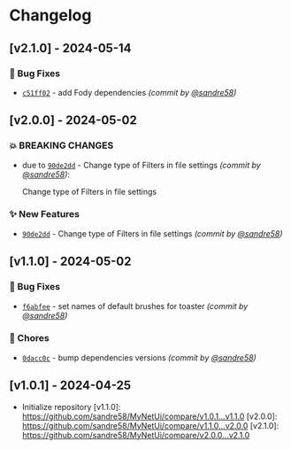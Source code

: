# Changelog

## [v2.1.0] - 2024-05-14
### :bug: Bug Fixes
- [`c51ff02`](https://github.com/sandre58/MyNetUi/commit/c51ff02e73ab8fbc6affea5b01dceb81e57d6ea8) - add Fody dependencies *(commit by [@sandre58](https://github.com/sandre58))*


## [v2.0.0] - 2024-05-02
### :boom: BREAKING CHANGES
- due to [`90de2dd`](https://github.com/sandre58/MyNetUi/commit/90de2dd42fffb455ca8413cb187544e0aee9fcce) - Change type of Filters in file settings *(commit by [@sandre58](https://github.com/sandre58))*:

  Change type of Filters in file settings


### :sparkles: New Features
- [`90de2dd`](https://github.com/sandre58/MyNetUi/commit/90de2dd42fffb455ca8413cb187544e0aee9fcce) - Change type of Filters in file settings *(commit by [@sandre58](https://github.com/sandre58))*


## [v1.1.0] - 2024-05-02
### :bug: Bug Fixes
- [`f6abfee`](https://github.com/sandre58/MyNetUi/commit/f6abfee210e69916a5f2055441c7c2722b8de24d) - set names of default brushes for toaster *(commit by [@sandre58](https://github.com/sandre58))*

### :wrench: Chores
- [`0dacc0c`](https://github.com/sandre58/MyNetUi/commit/0dacc0cc220f5e6060eca93f4caac8a19b7702ca) - bump dependencies versions *(commit by [@sandre58](https://github.com/sandre58))*


## [v1.0.1] - 2024-04-25
- Initialize repository
[v1.1.0]: https://github.com/sandre58/MyNetUi/compare/v1.0.1...v1.1.0
[v2.0.0]: https://github.com/sandre58/MyNetUi/compare/v1.1.0...v2.0.0
[v2.1.0]: https://github.com/sandre58/MyNetUi/compare/v2.0.0...v2.1.0